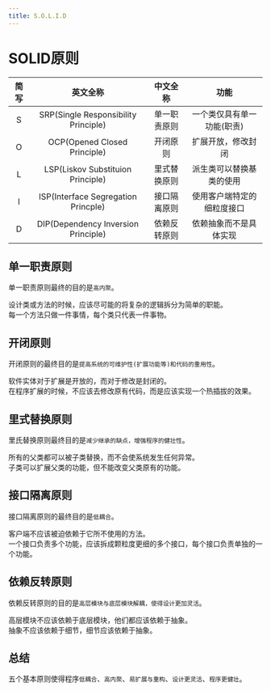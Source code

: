 ```yaml
---
title: S.O.L.I.D
---
```


# SOLID原则

简写|英文全称|中文全称|功能
:--:|:--:|:--:|:--:
S|SRP(Single Responsibility Principle)|单一职责原则|一个类仅具有单一功能(职责)
O|OCP(Opened Closed Principle)|开闭原则|扩展开放，修改封闭
L|LSP(Liskov Substituion Principle)|里式替换原则|派生类可以替换基类的使用
I|ISP(Interface Segregation Princple)|接口隔离原则|使用客户端特定的细粒度接口
D|DIP(Dependency Inversion Principle)|依赖反转原则|依赖抽象而不是具体实现

## 单一职责原则
单一职责原则最终的目的是`高内聚`。

设计类或方法的时候，应该尽可能的将复杂的逻辑拆分为简单的职能。  
每一个方法只做一件事情，每个类只代表一件事物。

## 开闭原则
开闭原则的最终目的是`提高系统的可维护性(扩展功能等)和代码的重用性`。

软件实体对于扩展是开放的，而对于修改是封闭的。  
在程序扩展的时候，不应该去修改原有代码，而是应该实现一个热插拔的效果。

## 里式替换原则
里氏替换原则最终目的是`减少继承的缺点，增强程序的健壮性`。

所有的父类都可以被子类替换，而不会使系统发生任何异常。  
子类可以扩展父类的功能，但不能改变父类原有的功能。

## 接口隔离原则
接口隔离原则的最终目的是`低耦合`。

客户端不应该被迫依赖于它所不使用的方法。  
一个接口负责多个功能，应该拆成颗粒度更细的多个接口，每个接口负责单独的一个功能。

## 依赖反转原则
依赖反转原则的目的是`高层模块与底层模块解耦，使得设计更加灵活`。

高层模块不应该依赖于底层模块，他们都应该依赖于抽象。  
抽象不应该依赖于细节，细节应该依赖于抽象。

## 总结
五个基本原则使得程序`低耦合`、`高内聚`、`易扩展与重构`、`设计更灵活`、`程序更健壮`。